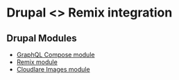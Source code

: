 # Drupal <> Remix integration

## Drupal Modules

- [GraphQL Compose module](https://www.drupal.org/project/graphql_compose)
- [Remix module](https://www.drupal.org/project/remix)
- [Cloudlare Images module](https://www.drupal.org/project/cloudflare_images)
